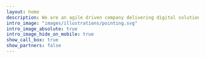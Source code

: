 ```yaml
---
layout: home
description: We are an agile driven company delivering digital solutions to our clients.
intro_image: "images/illustrations/pointing.svg"
intro_image_absolute: true
intro_image_hide_on_mobile: true
show_call_box: true
show_partners: false
---
```


